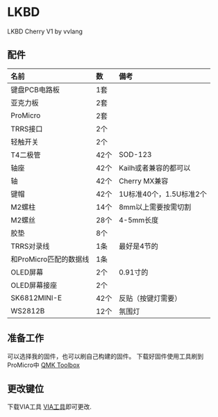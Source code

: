 # LKBD

LKBD Cherry V1 by vvlang

## 配件
| 名前 | 数 | 備考 |
|:-|:-|:-|
| 键盘PCB电路板 | 1套 | |
| 亚克力板 | 2套 | |
| ProMicro | 2套 | |
| TRRS接口 | 2个 | |
| 轻触开关 | 2个 | |
| T4二极管 | 42个 | SOD-123 |
| 轴座 | 42个 | Kailh或者兼容的都可以 |
| 轴 | 42个 |  Cherry MX兼容 |
| 键帽 | 42个 |1U标准40个，1.5U标准2个 |
| M2螺柱 | 14个 |8mm以上需要按需切割 |
| M2螺丝 | 28个 |4-5mm长度 |
| 胶垫 | 8个 | |
| TRRS对录线 | 1条 | 最好是4节的 |
| 和ProMicro匹配的数据线 | 1条 | |
| OLED屏幕 | 2个 |0.91寸的 |
| OLED屏幕接座 | 2个 | |
| SK6812MINI-E | 42个 | 反贴（按键灯需要） |
| WS2812B | 12个 | 氛围灯 |

## 准备工作
可以选择我的固件，也可以刷自己构建的固件。
下载好固件使用工具刷到ProMicro中 [QMK Toolbox](https://github.com/qmk/qmk_toolbox)

## 更改键位
下载VIA工具 [VIA工具](https://github.com/the-via/releases/releases/)即可更改.
